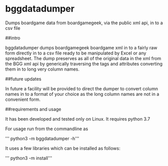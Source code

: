 # bggdatadumper
Dumps boardgame data from boardgamegeek, via the public xml api, in to a csv file

##intro

bggdatadumper dumps boardgamegeek boardgame xml in to a fairly raw form
directly in to a csv file ready to be manipulated by Excel or any
spreadsheet. The dump preserves as all of the original data in the
xml from the BGG xml api by generically traversing the tags and 
attributes converting them in to long very column names.

##future updates

In future a facility will be provided to direct the dumper to
convert column names in to a format of your choice as the 
long column names are not in a convenient form.

##requirements and usage

It has been developed and tested only on Linux. It requires python 3.7

For usage run from the commandline as

'''   python3 -m bggdatadumper -h'''

It uses a few libraries which can be installed as follows:

'''   python3 -m install''' 
